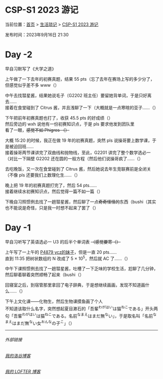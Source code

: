 # CSP-S1 2023 游记

当前位置：[首页](index.md) > [生活琐记](life.md) > [CSP-S1 2023 游记](life-2.md)

发布时间：2023年9月16日 21:30

# Day -2

早自习默写了《大学之道》

上午做了一下去年的初赛真题，结果 55 pts（忘了去年在赛场上写的多少分了，但感觉似乎差不多 www（）

中午去找彗星酱，结果她说毛子（G2202 班主任）要留她背单词，于是只好离去……  
接着在食堂碰到了 Citrus 酱，并且浅聊了一下（大概就是一点寒暄的亚子……（）

下午把前年初赛真题也打了，收获 45.5 pts 的好成绩（）  
然后旁边的 wxh 说他有一份初赛知识点，于是 pls 要求他发到团队里  
看了一眼，~~感觉不如 Phigros （）~~

大概 15:20 的时候，我正在做 19 年的初赛真题，突然 pls 说操哥要上数学课，于是被迫回班……  
接着操哥两节课讲完了双曲线和抛物线，至此，G2201 讲完了整个数学选必一（对比一下隔壁 G2202 还在圆的一般方程（然后他们说操哥疯了……（）

去吃晚饭，又一次在食堂碰到了 Citrus 酱，然后她说去年生竞联赛前是全闭关（不像 pls 还要我们上数理化生……（）

晚上把 19 年的初赛真题打完了，然后 54 pts……  
接着继续水初赛知识点，然后觉得一篇不如一篇（）

下晚自习照惯例去找了一趟彗星酱，然后聊了一点~~奇奇怪怪的~~东西（bushi（其实也不能说是奇怪，只是我一时想不起来了罢了（）

# Day -1

早自习听写了英语选必一 U3 的后半个单词表 ~~（感觉要寄（）~~

上午写了一上午的 [P4879 ycz的妹子](https://www.luogu.com.cn/problem/P4879)，但是一直 20 pts……  
直到 11:35 把树状数组的 N 改成了 5 × 10<sup>5</sup>，然后就 AC 了……（）

中午下课照惯例去找了一趟彗星酱，吐槽了一下乏味的学校生活，尬聊了几分钟，然后聊着聊着突然顺畅了起来（bushi（）

回寝室之后，到宿管那里拿回了电子辞典，于是想继续画画，发现不知道画什么……（）

下午上文化课——化物生，然后生物课摸鱼画了个人  
不知道该取什么名字，突然想起夏目漱石的「吾輩<sup>わがはい</sup>は猫<sup>ねこ</sup>である」开头两句「吾輩<sup>わがはい</sup>は猫<sup>ねこ</sup>である。名前<sup>なまえ</sup>はまだ無<sup>な</sup>い」，于是取名叫「名前<sup>なまえ</sup>はまだ無<sup>な</sup>い女<sup>おんな</sup>の子<sup>こ</sup>」（）

---
###### 外部链接
###### [我的洛谷博客](https://muhyih.blog.luogu.org/)
###### [我的 LOFTER 博客](https://seven-celsius-sunny.lofter.com/)
